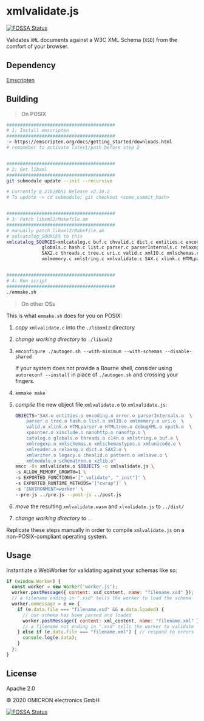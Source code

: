 # xmlvalidate.js
[![FOSSA Status](https://app.fossa.com/api/projects/git%2Bgithub.com%2Fopenscd%2Fxmlvalidate.js.svg?type=shield)](https://app.fossa.com/projects/git%2Bgithub.com%2Fopenscd%2Fxmlvalidate.js?ref=badge_shield)


Validates `XML` documents against a W3C XML Schema (`XSD`) from the comfort of your browser.

## Dependency
[Emscripten](https://emscripten.org/)

## Building

> On POSIX
```sh
########################################
# 1: Install emscripten
########################################
-> https://emscripten.org/docs/getting_started/downloads.html
# remomeber to activate latest/path before step 2


########################################
# 2: Get libxml 
########################################
git submodule update --init --recursive

# Currently @ 21b24b51 Release v2.10.2
# To update -> cd submodule; git checkout <some_commit_hash>


########################################
# 3: Patch libxml2/Makefile.am
########################################
# manually patch libxml2/Makefile.am
# xmlcatalog_SOURCES to this
xmlcatalog_SOURCES=xmlcatalog.c buf.c chvalid.c dict.c entities.c encoding.c error.c xmlmodule.c \
		     globals.c hash.c list.c parser.c parserInternals.c relaxng.c xmlwriter.c legacy.c pattern.c xmlsave.c schematron.c xzlib.c \
		     SAX2.c threads.c tree.c uri.c valid.c xmlIO.c xmlschemas.c xmlschemastypes.c xmlunicode.c xmlreader.c \
		     xmlmemory.c xmlstring.c xmlvalidate.c SAX.c xlink.c HTMLparser.c HTMLtree.c debugXML.c xpath.c xpointer.c xinclude.c nanohttp.c nanoftp.c catalog.c c14n.c xmlregexp.c


########################################
# 4: Run script
########################################
./emmake.sh
```

> On other OSs

This is what `emmake.sh` does for you on POSIX:

1. *copy* `xmlvalidate.c` into the `./libxml2` directory
2. *change working directory* to `./libxml2`
3. `emconfigure ./autogen.sh --with-minimum --with-schemas --disable-shared`

   If your system does not provide a Bourne shell, consider using
   `autoreconf --install` in place of `./autogen.sh` and crossing your fingers.
4. `emmake make`
5. *compile* the new object file `xmlvalidate.o` to `xmlvalidate.js`:
   
   ```sh
   OBJECTS="SAX.o entities.o encoding.o error.o parserInternals.o  \
       parser.o tree.o hash.o list.o xmlIO.o xmlmemory.o uri.o  \
       valid.o xlink.o HTMLparser.o HTMLtree.o debugXML.o xpath.o  \
       xpointer.o xinclude.o nanohttp.o nanoftp.o \
       catalog.o globals.o threads.o c14n.o xmlstring.o buf.o \
       xmlregexp.o xmlschemas.o xmlschemastypes.o xmlunicode.o \
       xmlreader.o relaxng.o dict.o SAX2.o \
       xmlwriter.o legacy.o chvalid.o pattern.o xmlsave.o \
       xmlmodule.o schematron.o xzlib.o"
   emcc -Os xmlvalidate.o $OBJECTS -o xmlvalidate.js \
   -s ALLOW_MEMORY_GROWTH=1 \
   -s EXPORTED_FUNCTIONS='["_validate", "_init"]' \
   -s EXPORTED_RUNTIME_METHODS='["cwrap"]' \
   -s 'ENVIRONMENT=worker' \
   --pre-js ../pre.js --post-js ../post.js
   ```
6. *move* the resulting `xmlvalidate.wasm` and `xlvalidate.js` to `../dist/`
7. *change working directory* to `..`

Replicate these steps manually in order to compile `xmlvalidate.js` on a
non-POSIX-compliant operating system.

## Usage

Instantiate a WebWorker for validating against your schemas like so:

```js
if (window.Worker) {
  const worker = new Worker('worker.js');
  worker.postMessage({ content: xsd_content, name: "filename.xsd" });
  // a filename ending in ".xsd" tells the worker to load the schema
  worker.onmessage = e => {
    if (e.data.file === "filename.xsd" && e.data.loaded) {
      // our schema has been parsed and loaded
      worker.postMessage({ content: xml_content, name: "filename.xml" });
      // a filename not ending in ".xsd" tells the worker to validate
    } else if (e.data.file === "filename.xml") { // respond to errors
      console.log(e.data);
    }
  };
}
```

## License
Apache 2.0

&copy; 2020 OMICRON electronics GmbH


[![FOSSA Status](https://app.fossa.com/api/projects/git%2Bgithub.com%2Fopenscd%2Fxmlvalidate.js.svg?type=large)](https://app.fossa.com/projects/git%2Bgithub.com%2Fopenscd%2Fxmlvalidate.js?ref=badge_large)
